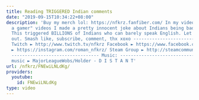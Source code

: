 ```yaml
---
title: Reading TRIGGERED Indian comments
date: "2019-09-15T10:34:22+08:00"
description: 'Buy my merch lol: https://nfkrz.fanfiber.com/ In my video on the "When
  a gamer" videos I made a pretty innocent joke about Indians being bad at English.
  This triggered BILLIONS of Indians who can barely speak English. Let''s check it
  out. Smash like, subscribe, comment, thx xoxo ---------------------------------
  Twitch ► http://www.twitch.tv/nfkrz Facebook ► https://www.facebook.com/NFKRZ1 Instagram
  ► https://instagram.com/roman_nfkrz/ Steam Group ► http://steamcommunity.com/groups/nfkrzgroup
  --------------------------------- Music: --------------------------------- Outro
  music ► MajorLeagueWobs/Holder - D I S T A N T'
url: /nfkrz/FNEwiLNLdKg/
providers:
  youtube:
    id: FNEwiLNLdKg
type: video
---
```

